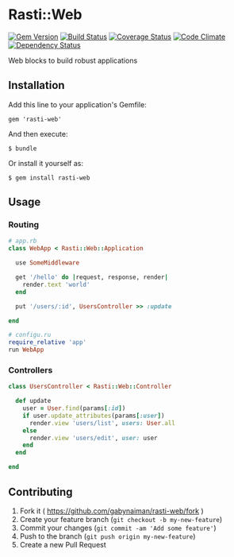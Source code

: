# Rasti::Web

[![Gem Version](https://badge.fury.io/rb/rasti-web.svg)](https://rubygems.org/gems/rasti-web)
[![Build Status](https://travis-ci.org/gabynaiman/rasti-web.svg?branch=master)](https://travis-ci.org/gabynaiman/rasti-web)
[![Coverage Status](https://coveralls.io/repos/gabynaiman/rasti-web/badge.svg?branch=master)](https://coveralls.io/r/gabynaiman/rasti-web?branch=master)
[![Code Climate](https://codeclimate.com/github/gabynaiman/rasti-web.svg)](https://codeclimate.com/github/gabynaiman/rasti-web)
[![Dependency Status](https://gemnasium.com/gabynaiman/rasti-web.svg)](https://gemnasium.com/gabynaiman/rasti-web)

Web blocks to build robust applications

## Installation

Add this line to your application's Gemfile:

    gem 'rasti-web'

And then execute:

    $ bundle

Or install it yourself as:

    $ gem install rasti-web

## Usage

### Routing

```ruby
# app.rb
class WebApp < Rasti::Web::Application

  use SomeMiddleware

  get '/hello' do |request, response, render|
    render.text 'world'
  end

  put '/users/:id', UsersController >> :update

end

# configu.ru
require_relative 'app'
run WebApp
```

### Controllers

```ruby
class UsersController < Rasti::Web::Controller

  def update
    user = User.find(params[:id])
    if user.update_attributes(params[:user])
      render.view 'users/list', users: User.all
    else
      render.view 'users/edit', user: user
    end
  end

end
```

## Contributing

1. Fork it ( https://github.com/gabynaiman/rasti-web/fork )
2. Create your feature branch (`git checkout -b my-new-feature`)
3. Commit your changes (`git commit -am 'Add some feature'`)
4. Push to the branch (`git push origin my-new-feature`)
5. Create a new Pull Request
